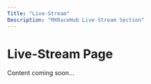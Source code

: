 ```yaml
---
Title: "Live-Stream"
Description: "MXRaceHub Live-Stream Section"
---
```


# Live-Stream Page

Content coming soon...
